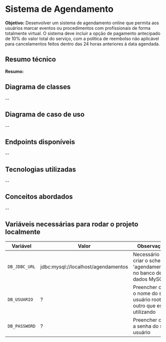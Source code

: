 # Sistema de Agendamento
**Objetivo:** Desenvolver um sistema de agendamento online que permita aos usuários marcar eventos ou procedimentos com profissionais de forma totalmente virtual. O sistema deve incluir a opção de pagamento antecipado de 10% do valor total do serviço, com a política de reembolso não aplicável para cancelamentos feitos dentro das 24 horas anteriores à data agendada.


## Resumo técnico
**Resumo:** 


## Diagrama de classes

--

## Diagrama de caso de uso

--

## Endpoints disponíveis

--


## Tecnologias utilizadas

--


## Conceitos abordados


--


##  Variáveis necessárias para rodar o projeto localmente

 Variável      | Valor                               | Observação                                                              |
|---------------|-------------------------------------|-------------------------------------------------------------------------|
| `DB_JDBC_URL` | jdbc:mysql://localhost/agendamentos | Necessário criar o schema 'agendamentos' no banco de dados MySQL        |
| `DB_USUARIO`  | ?                                   | Preencher com o nome do seu usuário root ou outro que esteja utilizando |
| `DB_PASSWORD` | ?                                   | Preencher com a senha do seu usuário                                    |


